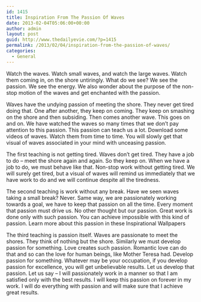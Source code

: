 ```yaml
---
id: 1415
title: Inspiration From The Passion Of Waves
date: 2013-02-04T05:06:00+00:00
author: admin
layout: post
guid: http://www.thedailyevie.com/?p=1415
permalink: /2013/02/04/inspiration-from-the-passion-of-waves/
categories:
  - General
---
```

Watch the waves. Watch small waves, and watch the large waves. Watch them coming in, on the shore untiringly. What do we see? We see the passion. We see the energy. We also wonder about the purpose of the non-stop motion of the waves and get enchanted with the passion.

Waves have the undying passion of meeting the shore. They never get tired doing that. One after another, they keep on coming. They keep on smashing on the shore and then subsiding. Then comes another wave. This goes on and on. We have watched the waves so many times that we don&#8217;t pay attention to this passion. This passion can teach us a lot. Download some videos of waves. Watch them from time to time. You will slowly get that visual of waves associated in your mind with unceasing passion.

The first teaching is not getting tired. Waves don&#8217;t get tired. They have a job to do &#8211; meet the shore again and again. So they keep on. When we have a job to do, we must behave like that. Non-stop work without getting tired. We will surely get tired, but a visual of waves will remind us immediately that we have work to do and we will continue despite all the tiredness.

The second teaching is work without any break. Have we seen waves taking a small break? Never. Same way, we are passionately working towards a goal, we have to keep that passion on all the time. Every moment that passion must drive us. No other thought but our passion. Great work is done only with such passion. You can achieve impossible with this kind of passion. Learn more about this passion in these Inspirational Wallpapers

The third teaching is passion itself. Waves are passionate to meet the shores. They think of nothing but the shore. Similarly we must develop passion for something. Love creates such passion. Romantic love can do that and so can the love for human beings, like Mother Teresa had. Develop passion for something. Whatever may be your occupation, if you develop passion for excellence, you will get unbelievable results. Let us develop that passion. Let us say &#8211; I will passionately work in a manner so that I am satisfied only with the best results. I will keep this passion on forever in my work. I will do everything with passion and will make sure that I achieve great results.